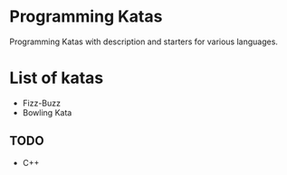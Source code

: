 # Programming Katas

Programming Katas with description and starters for various languages.

# List of katas

- Fizz-Buzz
- Bowling Kata

## TODO

- C++
